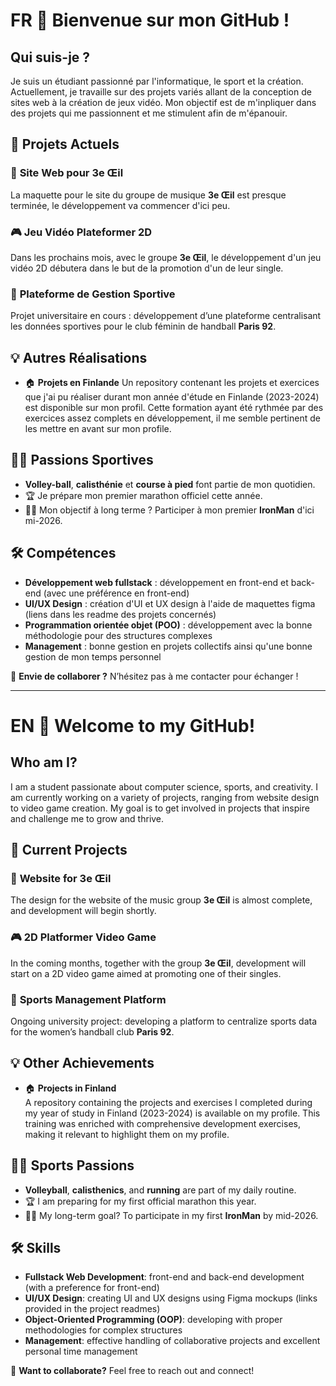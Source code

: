 # FR 👋 Bienvenue sur mon GitHub !

## Qui suis-je ?  
Je suis un étudiant passionné par l'informatique, le sport et la création. Actuellement, je travaille sur des projets variés allant de la conception de sites web à la création de jeux vidéo. Mon objectif est de m'inpliquer dans des projets qui me passionnent et me stimulent afin de m'épanouir.


## 🌟 Projets Actuels  

### 🎵 **Site Web pour 3e Œil**  
La maquette pour le site du groupe de musique **3e Œil** est presque terminée, le développement va commencer d'ici peu.

### 🎮 **Jeu Vidéo Plateformer 2D**  
Dans les prochains mois, avec le groupe **3e Œil**, le développement d'un jeu vidéo 2D débutera dans le but de la promotion d'un de leur single.

### 🏀 **Plateforme de Gestion Sportive**  
Projet universitaire en cours : développement d’une plateforme centralisant les données sportives pour le club féminin de handball **Paris 92**.


## 💡 Autres Réalisations

- 🏠 **Projets en Finlande**
Un repository contenant les projets et exercices que j'ai pu réaliser durant mon année d'étude en Finlande (2023-2024) est disponible sur mon profil. Cette formation ayant été rythmée par des exercices assez complets en développement, il me semble pertinent de les mettre en avant sur mon profile.


## 🏃‍♂️ Passions Sportives

- **Volley-ball**, **calisthénie** et **course à pied** font partie de mon quotidien.
- 🏆 Je prépare mon premier marathon officiel cette année.
- 🏊‍♂️ Mon objectif à long terme ? Participer à mon premier **IronMan** d'ici mi-2026.


## 🛠️ Compétences

- **Développement web fullstack** : développement en front-end et back-end (avec une préférence en front-end)
- **UI/UX Design** : création d'UI et UX design à l'aide de maquettes figma (liens dans les readme des projets concernés)
- **Programmation orientée objet (POO)** : développement avec la bonne méthodologie pour des structures complexes
- **Management** : bonne gestion en projets collectifs ainsi qu'une bonne gestion de mon temps personnel


📨 **Envie de collaborer ?** N’hésitez pas à me contacter pour échanger !

---

# EN 👋 Welcome to my GitHub!

## Who am I?  
I am a student passionate about computer science, sports, and creativity. I am currently working on a variety of projects, ranging from website design to video game creation. My goal is to get involved in projects that inspire and challenge me to grow and thrive.


## 🌟 Current Projects  

### 🎵 **Website for 3e Œil**  
The design for the website of the music group **3e Œil** is almost complete, and development will begin shortly.

### 🎮 **2D Platformer Video Game**  
In the coming months, together with the group **3e Œil**, development will start on a 2D video game aimed at promoting one of their singles.

### 🏀 **Sports Management Platform**  
Ongoing university project: developing a platform to centralize sports data for the women’s handball club **Paris 92**.


## 💡 Other Achievements  

- 🏠 **Projects in Finland**  
A repository containing the projects and exercises I completed during my year of study in Finland (2023-2024) is available on my profile. This training was enriched with comprehensive development exercises, making it relevant to highlight them on my profile.


## 🏃‍♂️ Sports Passions  

- **Volleyball**, **calisthenics**, and **running** are part of my daily routine.
- 🏆 I am preparing for my first official marathon this year.
- 🏊‍♂️ My long-term goal? To participate in my first **IronMan** by mid-2026.


## 🛠️ Skills  

- **Fullstack Web Development**: front-end and back-end development (with a preference for front-end)
- **UI/UX Design**: creating UI and UX designs using Figma mockups (links provided in the project readmes)
- **Object-Oriented Programming (OOP)**: developing with proper methodologies for complex structures
- **Management**: effective handling of collaborative projects and excellent personal time management


📨 **Want to collaborate?** Feel free to reach out and connect!
